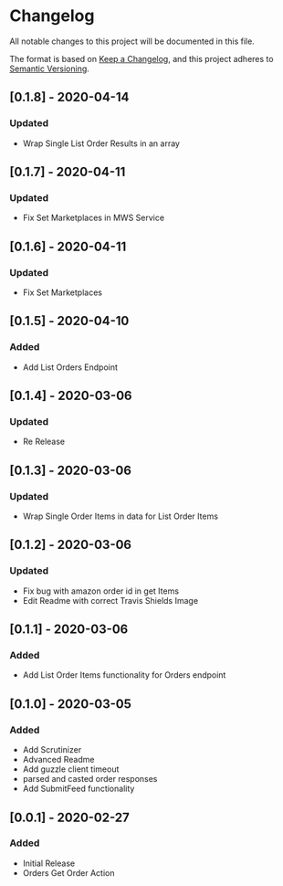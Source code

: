 # Changelog
All notable changes to this project will be documented in this file.

The format is based on [Keep a Changelog](https://keepachangelog.com/en/1.0.0/),
and this project adheres to [Semantic Versioning](https://semver.org/spec/v2.0.0.html).

## [0.1.8] - 2020-04-14
### Updated
- Wrap Single List Order Results in an array

## [0.1.7] - 2020-04-11
### Updated
- Fix Set Marketplaces in MWS Service

## [0.1.6] - 2020-04-11
### Updated
- Fix Set Marketplaces

## [0.1.5] - 2020-04-10
### Added
- Add List Orders Endpoint

## [0.1.4] - 2020-03-06
### Updated
- Re Release

## [0.1.3] - 2020-03-06
### Updated
- Wrap Single Order Items in data for List Order Items

## [0.1.2] - 2020-03-06
### Updated
- Fix bug with amazon order id in get Items
- Edit Readme with correct Travis Shields Image

## [0.1.1] - 2020-03-06
### Added
- Add List Order Items functionality for Orders endpoint

## [0.1.0] - 2020-03-05
### Added
- Add Scrutinizer
- Advanced Readme
- Add guzzle client timeout
- parsed and casted order responses
- Add SubmitFeed functionality

## [0.0.1] - 2020-02-27
### Added
- Initial Release
- Orders Get Order Action